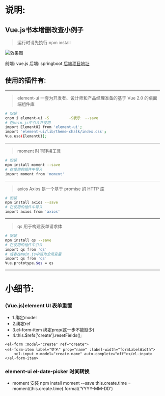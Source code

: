 
# 说明:
## Vue.js书本增删改查小例子

> 运行时请先执行 npm install

![效果图](http://pdv8bh429.bkt.clouddn.com/%E6%95%88%E6%9E%9C%E5%9B%BE.png)

前端: vue.js
后端: springboot [后端项目地址](https://github.com/teenyda/vuedemo-springboot)


## 使用的插件有:
-----------------------------------------------
> element-ui 一套为开发者、设计师和产品经理准备的基于 Vue 2.0 的桌面端组件库
``` bash
# 安装
cnpm i element-ui -S         -S表示  --save
# 在main.js中引入并使用
import ElementUI from 'element-ui';
import 'element-ui/lib/theme-chalk/index.css';
Vue.use(ElementUI);
```
-----------------------------------------------
> moment 时间转换工具
``` bash
# 安装
npm install moment --save
# 在使用的组件中导入
import moment from 'moment'
```
-----------------------------------------------
> axios Axios 是一个基于 promise 的 HTTP 库
``` bash
# 安装 
npm install axios --save
# 在使用的组件中导入
import axios from 'axios'
```
-----------------------------------------------
> qs 用于构建表单请求体
``` bash
# 安装
npm install qs --save
# 在使用的组件中引入
import qs from 'qs'
# 或者在main.js中变为全局变量
import qs from 'qs'
Vue.prototype.$qs = qs
```
-----------------------------------------------

# 小细节:
### (Vue.js)element UI 表单重置
- 1.绑定model
- 2.绑定ref
- 3.el-form-item 绑定prop(这一步不能缺少)
- 4.this.$refs['create'].resetFields();
```
<el-form :model="create" ref="create">
<el-form-item label="姓名" prop="name" :label-width="formLabelWidth">
    <el-input v-model="create.name" auto-complete="off"></el-input>
</el-form-item>
```

### element-ui el-date-picker 时间转换
- moment 安装 npm install moment --save
this.create.time = moment(this.create.time).format('YYYY-MM-DD')


